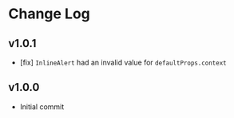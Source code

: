 # Change Log

## v1.0.1
- [fix] `InlineAlert` had an invalid value for `defaultProps.context`

## v1.0.0
- Initial commit
